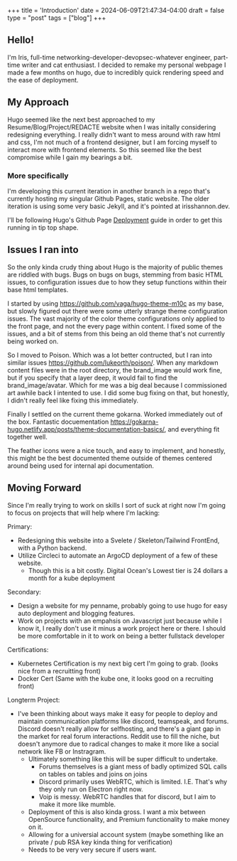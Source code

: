 +++
title = 'Introduction'
date = 2024-06-09T21:47:34-04:00
draft = false
type = "post"
tags = ["blog"]
+++

## Hello!

I'm Iris, full-time networking-developer-devopsec-whatever engineer, part-time writer and cat enthusiast.   I decided to remake my personal webpage I made a few months on hugo, due to incredibly quick rendering speed and the ease of deployment.  

## My Approach

Hugo seemed like the next best approached to my Resume/Blog/Project/REDACTE website when I was initally considering redesigning everything.  I really didn't want to mess around with raw html and css, I'm not much of a frontend designer, but I am forcing myself to interact more with frontend elements.  So this seemed like the best compromise while I gain my bearings a bit.

### More specifically

I'm developing this current iteration in another branch in a repo that's currently hosting my singular Github Pages, static website.  The older iteration is using some very basic Jekyll, and it's pointed at irisshannon.dev.

I'll be following Hugo's Github Page [Deployment](https://gohugo.io/hosting-and-deployment/hosting-on-github/) guide in order to get this running in tip top shape.

## Issues I ran into

So the only kinda crudy thing about Hugo is the majority of public themes are riddled with bugs.  Bugs on bugs on bugs, stemming from basic HTML issues, to configuration issues due to how they setup functions within their base html templates. 

I started by using https://github.com/vaga/hugo-theme-m10c as my base, but slowly figured out there were some utterly strange theme configuration issues.  The vast majority of the color theme configurations only applied to the front page, and not the every page within content.  I fixed some of the issues, and a bit of stems from this being an old theme that's not currently being worked on.

So I moved to Poison.  Which was a lot better contructed, but I ran into similar issues https://github.com/lukeorth/poison/. When any markdown content files were in the root directory, the brand_image would work fine, but if you specify that a layer deep, it would fail to find the brand_image/avatar.  Which for me was a big deal because I commissioned art awhile back I intented to use.  I did some bug fixing on that, but honestly, I didn't really feel like fixing this immediately.

Finally I settled on the current theme gokarna.  Worked immediately out of the box.  Fantastic docuementation https://gokarna-hugo.netlify.app/posts/theme-documentation-basics/, and everything fit together well.

The feather icons were a nice touch, and easy to implement, and honestly, this might be the best documented theme outside of themes centered around being used for internal api documentation.

##  Moving Forward

Since I'm really trying to work on skills I sort of suck at right now I'm going to focus on projects that will help where I'm lacking:

Primary:
- Redesigning this website into a Svelete / Skeleton/Tailwind FrontEnd, with a Python backend.
- Utilize Circleci to automate an ArgoCD deployment of a few of these website.
    - Though this is a bit costly. Digital Ocean's Lowest tier is 24 dollars a month for a kube deployment

Secondary:
- Design a website for my penname, probably going to use hugo for easy auto deployment and blogging features.
- Work on projects with an empahsis on Javascript just because while I know it, I really don't use it minus a work project here or there.  I should be more comfortable in it to work on being a better fullstack developer

Certifications:
- Kubernetes Certification is my next big cert I'm going to grab. (looks nice from a recruitting front)
- Docker Cert (Same with the kube one, it looks good on a recruiting front)

Longterm Project:
- I've been thinking about ways make it easy for people to deploy and maintain communication platforms like discord, teamspeak, and forums.  Discord doesn't really allow for selfhosting, and there's a giant gap in the market for real forum interactions.  Reddit use to fill the niche, but doesn't anymore due to radical changes to make it more like a social network like FB or Instragram.
    - Ultimately something like this will be super difficult to undertake.
        - Forums themselves is a giant mess of badly optimized SQL calls on tables on tables and joins on joins
        - Discord primarily uses WebRTC, which is limited. I.E. That's why they only run on Electron right now.
        - Voip is messy.  WebRTC handles that for discord, but I aim to make it more like mumble.
    - Deployment of this is also kinda gross.  I want a mix between OpenSource functionality, and Premium functionality to make money on it.
    - Allowing for a universial account system (maybe something like an private / pub RSA key kinda thing for verification)
    - Needs to be very very secure if users want. 
